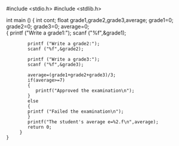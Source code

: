 #include <stdio.h>
#include <stdlib.h>

 int main ()
    {
        int cont;
        float grade1,grade2,grade3,average;
        grade1=0;
        grade2=0;
        grade3=0;
        average=0;        
        {
            printf ("Write a grade1:");
            scanf ("%f",&grade1);

            printf ("Write a grade2:");
            scanf ("%f",&grade2);

            printf ("Write a grade3:");
            scanf ("%f",&grade3);

            average=(grade1+grade2+grade3)/3;
            if(average>=7)
            {
               printf("Approved the examination\n");
            }
            else
            {
            printf ("Failed the examination\n");
            }         
            printf("The student's average e=%2.f\n",average);
            return 0;
         }
    }

   
